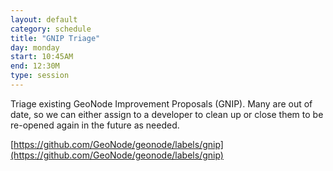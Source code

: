 ```yaml
---
layout: default
category: schedule
title: "GNIP Triage"
day: monday
start: 10:45AM
end: 12:30M
type: session
---
```


Triage existing GeoNode Improvement Proposals (GNIP).  Many are out of date, so we can either assign to a developer to clean up or close them to be re-opened again in the future as needed.

[https://github.com/GeoNode/geonode/labels/gnip](https://github.com/GeoNode/geonode/labels/gnip)
